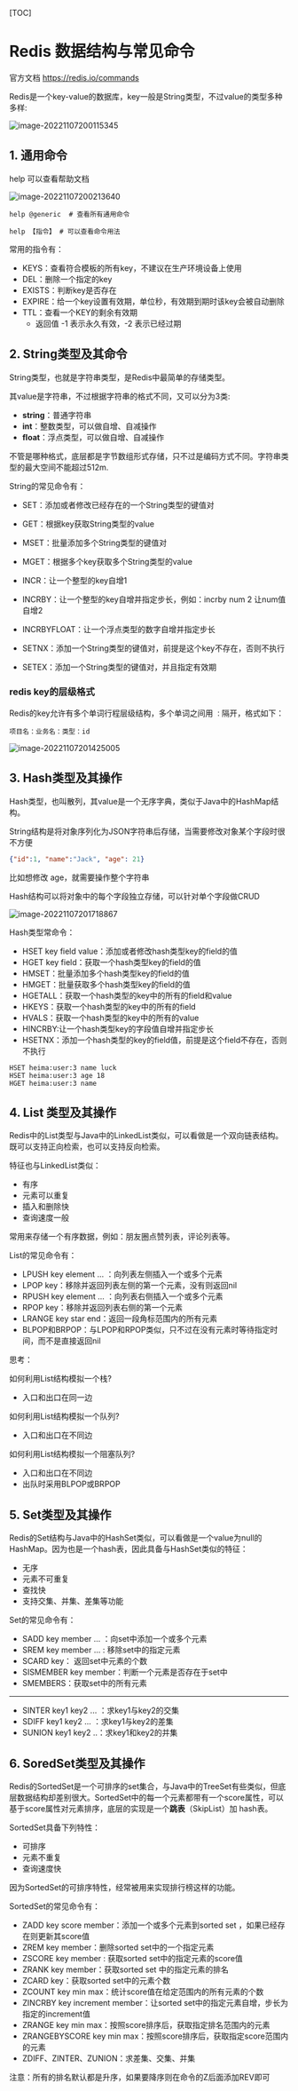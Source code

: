 [TOC]







# Redis 数据结构与常见命令



官方文档 https://redis.io/commands



Redis是一个key-value的数据库，key一般是String类型，不过value的类型多种多样:

![image-20221107200115345](02_redis常见数据结构与命令/image-20221107200115345.png)



## 1. 通用命令

help 可以查看帮助文档

![image-20221107200213640](02_redis常见数据结构与命令/image-20221107200213640.png)

```shell
help @generic  # 查看所有通用命令

help 【指令】 # 可以查看命令用法
```

常用的指令有：

- KEYS：查看符合模板的所有key，不建议在生产环境设备上使用
- DEL：删除一个指定的key
- EXISTS：判断key是否存在
- EXPIRE：给一个key设置有效期，单位秒，有效期到期时该key会被自动删除
- TTL：查看一个KEY的剩余有效期
  - 返回值 -1 表示永久有效，-2 表示已经过期



## 2. String类型及其命令

String类型，也就是字符串类型，是Redis中最简单的存储类型。

其value是字符串，不过根据字符串的格式不同，又可以分为3类:

- **string**：普通字符串
- **int**：整数类型，可以做自增、自减操作
- **float**：浮点类型，可以做自增、自减操作

不管是哪种格式，底层都是字节数组形式存储，只不过是编码方式不同。字符串类型的最大空间不能超过512m.



String的常见命令有：

- SET：添加或者修改已经存在的一个String类型的键值对
- GET：根据key获取String类型的value
- MSET：批量添加多个String类型的键值对
- MGET：根据多个key获取多个String类型的value



- INCR：让一个整型的key自增1
- INCRBY：让一个整型的key自增并指定步长，例如：incrby num 2 让num值自增2
- INCRBYFLOAT：让一个浮点类型的数字自增并指定步长



- SETNX：添加一个String类型的键值对，前提是这个key不存在，否则不执行
- SETEX：添加一个String类型的键值对，并且指定有效期

### redis key的层级格式

Redis的key允许有多个单词行程层级结构，多个单词之间用 `：`隔开，格式如下：

```shell
项目名：业务名：类型：id
```

![image-20221107201425005](02_redis常见数据结构与命令/image-20221107201425005.png)



## 3. Hash类型及其操作

Hash类型，也叫散列，其value是一个无序字典，类似于Java中的HashMap结构。

String结构是将对象序列化为JSON字符串后存储，当需要修改对象某个字段时很不方便

```json
{"id":1, "name":"Jack", "age": 21}
```

比如想修改 age，就需要操作整个字符串

Hash结构可以将对象中的每个字段独立存储，可以针对单个字段做CRUD

![image-20221107201718867](02_redis常见数据结构与命令/image-20221107201718867.png)

Hash类型常命令：

- HSET key field value：添加或者修改hash类型key的field的值
- HGET key field：获取一个hash类型key的field的值
- HMSET：批量添加多个hash类型key的field的值
- HMGET：批量获取多个hash类型key的field的值
- HGETALL：获取一个hash类型的key中的所有的field和value
- HKEYS：获取一个hash类型的key中的所有的field
- HVALS：获取一个hash类型的key中的所有的value
- HINCRBY:让一个hash类型key的字段值自增并指定步长
- HSETNX：添加一个hash类型的key的field值，前提是这个field不存在，否则不执行

```shell
HSET heima:user:3 name luck
HSET heima:user:3 age 18
HGET heima:user:3 name
```



## 4. List 类型及其操作

Redis中的List类型与Java中的LinkedList类似，可以看做是一个双向链表结构。既可以支持正向检索，也可以支持反向检索。

特征也与LinkedList类似：

- 有序
- 元素可以重复
- 插入和删除快
- 查询速度一般

常用来存储一个有序数据，例如：朋友圈点赞列表，评论列表等。

List的常见命令有：

- LPUSH key  element ... ：向列表左侧插入一个或多个元素
- LPOP key：移除并返回列表左侧的第一个元素，没有则返回nil
- RPUSH key  element ... ：向列表右侧插入一个或多个元素
- RPOP key：移除并返回列表右侧的第一个元素
- LRANGE key star end：返回一段角标范围内的所有元素
- BLPOP和BRPOP：与LPOP和RPOP类似，只不过在没有元素时等待指定时间，而不是直接返回nil



思考：

如何利用List结构模拟一个栈?

- 入口和出口在同一边

如何利用List结构模拟一个队列?

- 入口和出口在不同边

如何利用List结构模拟一个阻塞队列?

- 入口和出口在不同边
- 出队时采用BLPOP或BRPOP



## 5. Set类型及其操作

Redis的Set结构与Java中的HashSet类似，可以看做是一个value为null的HashMap。因为也是一个hash表，因此具备与HashSet类似的特征：

- 无序
- 元素不可重复
- 查找快
- 支持交集、并集、差集等功能

Set的常见命令有：

- SADD key member ... ：向set中添加一个或多个元素
- SREM key member ... : 移除set中的指定元素
- SCARD key： 返回set中元素的个数
- SISMEMBER key member：判断一个元素是否存在于set中
- SMEMBERS：获取set中的所有元素

------

- SINTER key1 key2 ... ：求key1与key2的交集
- SDIFF key1 key2 ... ：求key1与key2的差集
- SUNION key1 key2 ..：求key1和key2的并集





## 6. SoredSet类型及其操作

Redis的SortedSet是一个可排序的set集合，与Java中的TreeSet有些类似，但底层数据结构却差别很大。SortedSet中的每一个元素都带有一个score属性，可以基于score属性对元素排序，底层的实现是一个**跳表**（SkipList）加 hash表。

SortedSet具备下列特性：

- 可排序
- 元素不重复
- 查询速度快

因为SortedSet的可排序特性，经常被用来实现排行榜这样的功能。

SortedSet的常见命令有：

- ZADD key score member：添加一个或多个元素到sorted set ，如果已经存在则更新其score值
- ZREM key member：删除sorted set中的一个指定元素
- ZSCORE key member : 获取sorted set中的指定元素的score值
- ZRANK key member：获取sorted set 中的指定元素的排名
- ZCARD key：获取sorted set中的元素个数
- ZCOUNT key min max：统计score值在给定范围内的所有元素的个数
- ZINCRBY key increment member：让sorted set中的指定元素自增，步长为指定的increment值
- ZRANGE key min max：按照score排序后，获取指定排名范围内的元素
- ZRANGEBYSCORE key min max：按照score排序后，获取指定score范围内的元素
- ZDIFF、ZINTER、ZUNION：求差集、交集、并集

注意：所有的排名默认都是升序，如果要降序则在命令的Z后面添加REV即可